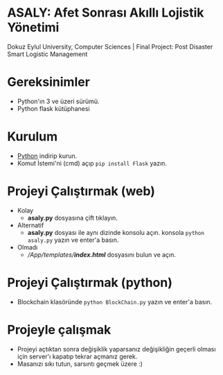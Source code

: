 # ASALY: Afet Sonrası Akıllı Lojistik Yönetimi
Dokuz Eylul University, Computer Sciences | Final Project: Post Disaster Smart Logistic Management

# Gereksinimler
* Python'ın 3 ve üzeri sürümü.
* Python flask kütüphanesi

# Kurulum
* [Python](https://www.python.org/downloads/) indirip kurun.
* Komut İstemi'ni (cmd) açıp `pip install Flask` yazın.

# Projeyi Çalıştırmak (web)
* Kolay
  - **asaly.py** dosyasına çift tıklayın.
* Alternatif
  - **asaly.py** dosyası ile aynı dizinde konsolu açın. konsola `python asaly.py` yazın ve enter'a basın.
* Olmadı
  - _/App/templates/**index.html**_ dosyasını bulun ve açın.
  
# Projeyi Çalıştırmak (python)
* Blockchain klasöründe `python BlockChain.py` yazın ve enter'a basın.
 
# Projeyle çalışmak
* Projeyi açtıktan sonra değişiklik yaparsanız değişikliğin geçerli olması için server'ı kapatıp tekrar açmanız gerek.
* Masanızı sıkı tutun, sarsıntı geçmek üzere :)
